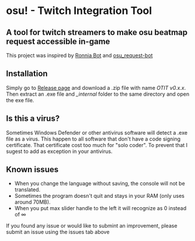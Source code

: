 # osu! - Twitch Integration Tool

## A tool for twitch streamers to make osu beatmap request accessible in-game

This project was inspired by [Ronnia Bot](https://github.com/aticie/ronnia-selfhost) and [osu_request-bot](https://github.com/Fanyatsu/osu-requests-bot)

## Installation

Simply go to [Release page](https://github.com/LeTextur/OTIT-Self_Host/releases/latest) and download a .zip file with name *OTIT v0.x.x*.
Then extract an .exe file and *_internal* folder to the same directory and open the exe file.

## Is this a virus?

Sometimes Windows Defender or other antivirus software will detect a .exe file as a virus. This happen to all software that don't have a code signing certificate.
That certificate cost too much for "solo coder". To prevent that I sugest to add as exception in your antivirus.

## Known issues

- When you change the language without saving, the console will not be translated.
- Sometimes the program doesn't quit and stays in your RAM (only uses around 70MB).
- When you put max slider handle to the left it will recognize as 0 instead of ∞

If you found any issue or would like to submint an improvement, please submit an issue using the issues tab above
